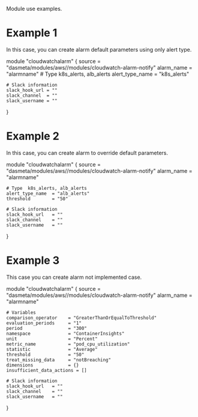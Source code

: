 Module use examples.

# Example 1

In this case, you can create alarm default parameters using only alert type.

module "cloudwatchalarm" {
    source           = "dasmeta/modules/aws//modules/cloudwatch-alarm-notify"
    alarm_name       = "alarmname"
    # Type  k8s_alerts, alb_alerts
    alert_type_name  = "k8s_alerts"

    # Slack information
    slack_hook_url = ""
    slack_channel  = ""
    slack_username = ""
}

# Example 2

In this case, you can create alarm to override default parameters.

module "cloudwatchalarm" {
    source           = "dasmeta/modules/aws//modules/cloudwatch-alarm-notify"
    alarm_name       = "alarmname"
    
    # Type  k8s_alerts, alb_alerts
    alert_type_name  = "alb_alerts"
    threshold        = "50"

    # Slack information
    slack_hook_url   = ""
    slack_channel    = ""
    slack_username   = ""
}

# Example 3

This case you can create alarm not implemented case.

module "cloudwatchalarm" {
    source           = "dasmeta/modules/aws//modules/cloudwatch-alarm-notify"
    alarm_name       = "alarmname"
    
    
    # Variables
    comparison_operator    = "GreaterThanOrEqualToThreshold"
    evaluation_periods     = "1"
    period                 = "300"
    namespace              = "ContainerInsights"
    unit                   = "Percent"
    metric_name            = "pod_cpu_utilization"
    statistic              = "Average"
    threshold              = "50"
    treat_missing_data     = "notBreaching"
    dimensions             = {}
    insufficient_data_actions = [] 
    
    # Slack information
    slack_hook_url   = ""
    slack_channel    = ""
    slack_username   = ""
}
